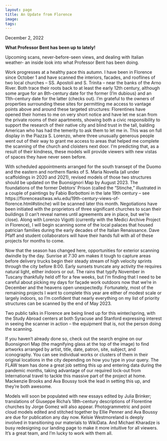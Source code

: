```yaml
---
layout: page
title: An Update from Florence
image: 
tags:
---
```

<p> December 2, 2022 </p>
<p><b>What Professor Bent has been up to lately!</b></p>


<p>Upcoming scans, never-before-seen views, and dealing with Italian weather- an inside look into what Professor Bent has been doing.
<!-- more --> 

<p>Work progresses at a healthy pace this autumn. I have been in Florence since October 1 and have scanned the interiors, facades, and rooflines of two 
local churches – SS. Apostoli and S. Trinita – near the banks of the Arno River. Both trace their roots back to at least the early 12th century, 
although some argue for an 8th-century date for the former (I’m dubious) and an 11th-century date for the latter (checks out). I’m grateful to the
owners of properties surrounding these sites for permitting me access to vantage points above and around these targeted structures: Florentines have 
opened their homes to me on very short notice and have let me scan from the private rooms of their apartments, showing both a civic responsibility to 
support the research of their native city and blind trust in the tall, balding American who has had the temerity to ask them to let me in. This was on 
full display in the Piazza S. Lorenzo, where three unusually generous people went out of their way to grant me access to areas that helped me complete 
the scanning of the church and cloisters next door. I’m predicting that, as a result of their kindness, these models will provide viewers with new vistas
of spaces they have never seen before.

<p>With scheduled appointments arranged for the south transept of the Duomo and the eastern and northern flanks of S. Maria Novella (all under 
scaffoldings in 2020 and 2021), revised models of those two structures should be updated on the Buonsignori Map by August 2023. The foundations of the 
former Debtors’ Prison (called the “Stinche,” illustrated in a couple of paintings by Fabio Borbottoni in the late 19th century – see 
https://florenceasitwas.wlu.edu/19th-century-views-of-florence.html#stinche) will be scanned later this month. Negotiations have been initiated with 
the proprietors of three significant churches to scan their buildings (I can’t reveal names until agreements are in place, but we’re close). Along with 
Lorenzo Vigotti (currently with the Medici Archive Project in Florence), I will begin scanning some of the local palaces that housed patrician families
during the early decades of the Italian Renaissance. Dave Pfaff and student collaborators will have their hands full with all of these projects for months
to come. 

<p>Now that the season has changed here, opportunities for exterior scanning dwindle by the day. Sunrise at 7:30 am makes it tough to capture areas 
before delivery trucks begin their steady stream of high velocity sprints through the city before 8:00. Early sunsets truncate any activity the requires
natural light, either indoors or out. The rains that typify November in Tuscany thankfully held off for a few weeks, but I’m finding that I need to be 
careful about picking my days for façade work outdoors now that we’re in December and the heavens open unexpectedly. Fortunately, most of the remaining 
projects I want to complete this year are either of modest scale or largely indoors, so I’m confident that nearly everything on my list of priority 
structures can be scanned by the end of May 2023. 

<p>Two public talks in Florence are being lined up for this winter/spring, with the Study Abroad centers at both Syracuse and Stanford expressing 
interest in seeing the scanner in action – the equipment that is, not the person doing the scanning. 

<p>If you haven’t already done so, check out the search engine on our Buonsignori Map (the magnifying glass at the top of the image) to find artworks 
arranged by artist, title, date, patron, site, subject, and iconography. You can see individual works or clusters of them in their original locations 
in the city depending on how you type in your query. The FLAW team has done a great job setting this up and entering data during the pandemic months, 
taking advantage of our required lock-out from International travel to tackle this massive part of the project at home. Mackenzie Brooks and Ava Boussy 
took the lead in setting this up, and they’re both awesome. 

<p>Models will soon be populated with new essays edited by Julia Brinker; translations of Giuseppe Richa’s 18th-century descriptions of Florentine 
churches by Jorge Gomez will also appear. Photogrammetric and point cloud models edited and stitched together by Ellie Penner and Ava Boussy are due 
for publication any day now. Kelsie Westmoreland is deeply involved in transitioning our materials to WikiData. And Michael Kharadze is busy redesigning
our landing page to make it more intuitive for all viewers. It’s a great team, and I’m lucky to work with them all. 
